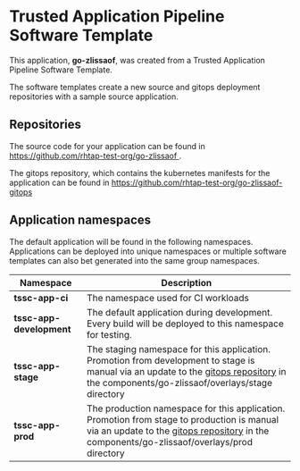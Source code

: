 # Trusted Application Pipeline Software Template

This application, **go-zlissaof**, was created from a Trusted Application Pipeline Software Template.

The software templates create a new source and gitops deployment repositories with a sample source application. 

## Repositories

The source code for your application can be found in [https://github.com/rhtap-test-org/go-zlissaof ](https://github.com/rhtap-test-org/go-zlissaof ).
 
The gitops repository, which contains the kubernetes manifests for the application can be found in 
[https://github.com/rhtap-test-org/go-zlissaof-gitops ](https://github.com/rhtap-test-org/go-zlissaof-gitops ) 

## Application namespaces 

The default application will be found in the following namespaces. Applications can be deployed into unique namespaces or multiple software templates can also bet generated into the same group namespaces.  

|  Namespace   |  Description   |  
| -------- | -------- |
| **tssc-app-ci** | The namespace used for CI workloads |
| **tssc-app-development** | The default application during development. Every build will be deployed to this namespace for testing. |
| **tssc-app-stage** | The staging namespace for this application. Promotion from development to stage is manual via an update to the [gitops repository](https://github.com/rhtap-test-org/go-zlissaof-gitops ) in the components/go-zlissaof/overlays/stage directory |
| **tssc-app-prod** | The production namespace for this application. Promotion from stage to production is manual via an update to the [gitops repository](https://github.com/rhtap-test-org/go-zlissaof-gitops ) in the components/go-zlissaof/overlays/prod directory |